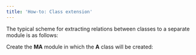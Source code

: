 ```yaml
---
title: 'How-to: Class extension'
---
```


The typical scheme for extracting relations between classes to a separate module is as follows:

Create the **MA** module in which the **A** class will be created:


